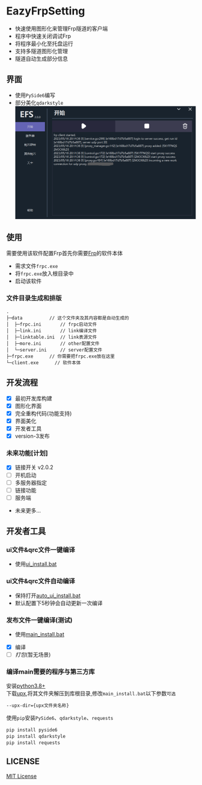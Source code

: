 # EazyFrpSetting
- 快速使用图形化来管理Frp隧道的客户端  
- 程序中快速关闭调试Frp
- 将程序最小化至托盘运行
- 支持多隧道图形化管理
- 隧道自动生成部分信息
## 界面
- 使用`PySide6`编写
- 部分美化`qdarkstyle`  
![Example Image](https://raw.githubusercontent.com/LyceenAiro/EazyFrpSetting/doc/v3_file/show_file/2.png)
## 使用
需要使用该软件配置Frp首先你需要[Frp](https://github.com/fatedier/frp)的软件本体  
- 需求文件`frpc.exe`  
- 将`frpc.exe`放入根目录中
- 启动该软件
### 文件目录生成和排版
```
.
├─data          // 这个文件夹及其内容都是自动生成的
│  ├─frpc.ini       // frpc启动文件
│  ├─link.ini       // link编译文件
│  ├─linktable.ini  // link表源文件
│  ├─more.ini       // other配置文件
│  └─server.ini     // server配置文件
├─frpc.exe      // 你需要把frpc.exe放在这里
└─client.exe      // 软件本体
```
## 开发流程
- [x] 最初开发库构建
- [x] 图形化界面
- [x] 完全重构代码(功能支持)
- [x] 界面美化
- [x] 开发者工具
- [x] version-3发布
### 未来功能[计划]
- [x] 链接开关 v2.0.2
- [ ] 开机启动 
- [ ] 多服务器指定
- [ ] 链接功能
- [ ] 服务端
- 未来更多...
## 开发者工具
### ui文件&qrc文件一键编译
- 使用[ui_install.bat](./ui_install.bat)
### ui文件&qrc文件自动编译
- 保持打开[auto_ui_install.bat](./auto_ui_install.bat)  
- 默认配置下5秒钟会自动更新一次编译
### 发布文件一键编译(测试)
- 使用[main_install.bat](./main_install.bat)
- [x] 编译
- [ ] _打包_(暂无场景)
### 编译main需要的程序与第三方库
安装[python3.8+](https://www.python.org/)  
下载[upx](https://github.com/upx/upx),将其文件夹解压到库根目录,修改`main_install.bat`以下参数`可选`
``` bat
--upx-dir={upx文件夹名称}
```
使用`pip`安装`PySide6`、`qdarkstyle`、`requests`
``` cmd
pip install pyside6
pip install qdarkstyle
pip install requests
```
## LICENSE
[MIT License](./LICENSE)
